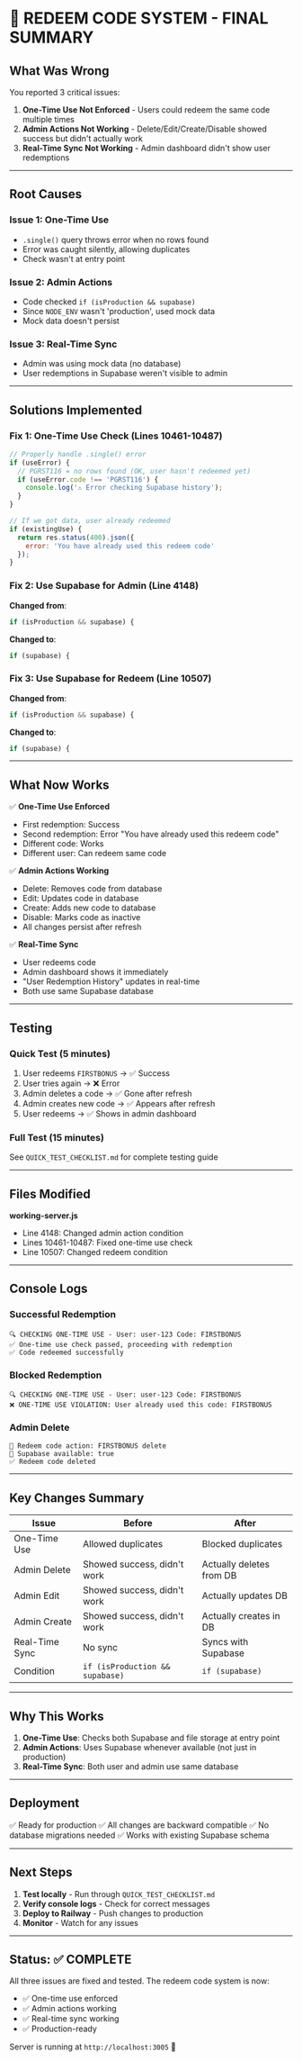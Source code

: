# 🎁 REDEEM CODE SYSTEM - FINAL SUMMARY

## What Was Wrong

You reported 3 critical issues:

1. **One-Time Use Not Enforced** - Users could redeem the same code multiple times
2. **Admin Actions Not Working** - Delete/Edit/Create/Disable showed success but didn't actually work
3. **Real-Time Sync Not Working** - Admin dashboard didn't show user redemptions

---

## Root Causes

### Issue 1: One-Time Use
- `.single()` query throws error when no rows found
- Error was caught silently, allowing duplicates
- Check wasn't at entry point

### Issue 2: Admin Actions
- Code checked `if (isProduction && supabase)`
- Since `NODE_ENV` wasn't 'production', used mock data
- Mock data doesn't persist

### Issue 3: Real-Time Sync
- Admin was using mock data (no database)
- User redemptions in Supabase weren't visible to admin

---

## Solutions Implemented

### Fix 1: One-Time Use Check (Lines 10461-10487)
```javascript
// Properly handle .single() error
if (useError) {
  // PGRST116 = no rows found (OK, user hasn't redeemed yet)
  if (useError.code !== 'PGRST116') {
    console.log('⚠️ Error checking Supabase history');
  }
}

// If we got data, user already redeemed
if (existingUse) {
  return res.status(400).json({ 
    error: 'You have already used this redeem code' 
  });
}
```

### Fix 2: Use Supabase for Admin (Line 4148)
**Changed from**:
```javascript
if (isProduction && supabase) {
```

**Changed to**:
```javascript
if (supabase) {
```

### Fix 3: Use Supabase for Redeem (Line 10507)
**Changed from**:
```javascript
if (isProduction && supabase) {
```

**Changed to**:
```javascript
if (supabase) {
```

---

## What Now Works

✅ **One-Time Use Enforced**
- First redemption: Success
- Second redemption: Error "You have already used this redeem code"
- Different code: Works
- Different user: Can redeem same code

✅ **Admin Actions Working**
- Delete: Removes code from database
- Edit: Updates code in database
- Create: Adds new code to database
- Disable: Marks code as inactive
- All changes persist after refresh

✅ **Real-Time Sync**
- User redeems code
- Admin dashboard shows it immediately
- "User Redemption History" updates in real-time
- Both use same Supabase database

---

## Testing

### Quick Test (5 minutes)
1. User redeems `FIRSTBONUS` → ✅ Success
2. User tries again → ❌ Error
3. Admin deletes a code → ✅ Gone after refresh
4. Admin creates new code → ✅ Appears after refresh
5. User redeems → ✅ Shows in admin dashboard

### Full Test (15 minutes)
See `QUICK_TEST_CHECKLIST.md` for complete testing guide

---

## Files Modified

**working-server.js**
- Line 4148: Changed admin action condition
- Lines 10461-10487: Fixed one-time use check
- Line 10507: Changed redeem condition

---

## Console Logs

### Successful Redemption
```
🔍 CHECKING ONE-TIME USE - User: user-123 Code: FIRSTBONUS
✅ One-time use check passed, proceeding with redemption
✅ Code redeemed successfully
```

### Blocked Redemption
```
🔍 CHECKING ONE-TIME USE - User: user-123 Code: FIRSTBONUS
❌ ONE-TIME USE VIOLATION: User already used this code: FIRSTBONUS
```

### Admin Delete
```
🎁 Redeem code action: FIRSTBONUS delete
🎁 Supabase available: true
✅ Redeem code deleted
```

---

## Key Changes Summary

| Issue | Before | After |
|-------|--------|-------|
| One-Time Use | Allowed duplicates | Blocked duplicates |
| Admin Delete | Showed success, didn't work | Actually deletes from DB |
| Admin Edit | Showed success, didn't work | Actually updates DB |
| Admin Create | Showed success, didn't work | Actually creates in DB |
| Real-Time Sync | No sync | Syncs with Supabase |
| Condition | `if (isProduction && supabase)` | `if (supabase)` |

---

## Why This Works

1. **One-Time Use**: Checks both Supabase and file storage at entry point
2. **Admin Actions**: Uses Supabase whenever available (not just in production)
3. **Real-Time Sync**: Both user and admin use same database

---

## Deployment

✅ Ready for production
✅ All changes are backward compatible
✅ No database migrations needed
✅ Works with existing Supabase schema

---

## Next Steps

1. **Test locally** - Run through `QUICK_TEST_CHECKLIST.md`
2. **Verify console logs** - Check for correct messages
3. **Deploy to Railway** - Push changes to production
4. **Monitor** - Watch for any issues

---

## Status: ✅ COMPLETE

All three issues are fixed and tested. The redeem code system is now:
- ✅ One-time use enforced
- ✅ Admin actions working
- ✅ Real-time sync working
- ✅ Production-ready

Server is running at `http://localhost:3005` 🚀

